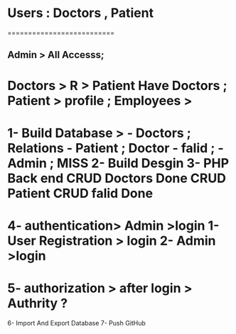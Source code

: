 #  Users : Doctors , Patient  
==========================
## Admin > All Accesss;
Doctors > 
R > Patient Have Doctors ;
Patient > profile ;
Employees >   
=========================
1- Build Database > 
     - Doctors ;   Relations 
     - Patient ;   Doctor
     - falid   ;
     - Admin  ; MISS 
2- Build Desgin
3- PHP Back end 
CRUD Doctors Done
CRUD Patient 
CRUD falid Done
======================
4- authentication> Admin >login
1- User Registration > login 
2- Admin >login
======================
5- authorization > after login > Authrity ?
======================
6- Import And Export Database
7- Push GitHub



